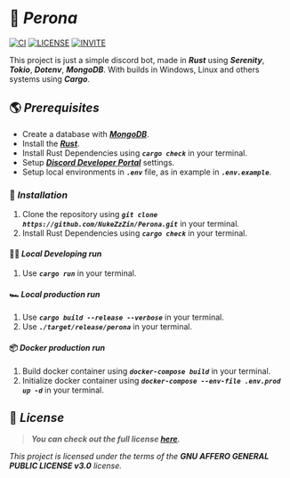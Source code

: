 # 👻 **_Perona_**

[![CI](https://github.com/NukeZzZin/Perona/actions/workflows/ci.yml/badge.svg)](https://github.com/NukeZzZin/Perona/actions/workflows/ci.yml)
[![LICENSE](https://img.shields.io/badge/License-AGPL%20v3-blue.svg)](https://github.com/NukeZzZin/Perona/blob/master/LICENSE)
[![INVITE](https://img.shields.io/badge/Invite-Perona%235080-CC6699)](https://discord.com/api/oauth2/authorize?client_id=1130941347772252170&scope=bot&permissions=2199023255551)

This project is just a simple discord bot, made in **_Rust_** using **_Serenity_**, **_Tokio_**, **_Dotenv_**, **_MongoDB_**. With builds in Windows, Linux and others systems using **_Cargo_**.

## 🌎 **_Prerequisites_**

- Create a database with [**_MongoDB_**](https://www.mongodb.com).
- Install the [**_Rust_**](https://www.rust-lang.org/tools/install).
- Install Rust Dependencies using **_`cargo check`_** in your terminal.
- Setup [**_Discord Developer Portal_**](https://discord.com/developers/applications) settings.
- Setup local environments in **_`.env`_** file, as in example in **_`.env.example`_**.

### 🚚 **_Installation_**

1. Clone the repository using **_`git clone https://github.com/NukeZzZin/Perona.git`_** in your terminal.
2. Install Rust Dependencies using **_`cargo check`_** in your terminal.

#### 🐱‍💻 **_Local Developing run_**

1. Use **_`cargo run`_** in your terminal.

#### 🏎️ **_Local production run_**

1. Use **_`cargo build --release --verbose`_** in your terminal.
2. Use **_`./target/release/perona`_** in your terminal.

#### 📦 **_Docker production run_**

1. Build docker container using **_`docker-compose build`_** in your terminal.
2. Initialize docker container using **_`docker-compose --env-file .env.prod up -d`_** in your terminal.

## 📝 **_License_**

> **_You can check out the full license [here](https://github.com/NukeZzZin/Perona/blob/master/LICENSE)._**

_This project is licensed under the terms of the **_GNU AFFERO GENERAL PUBLIC LICENSE v3.0_** license._
